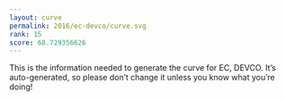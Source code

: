 ```yaml
---
layout: curve
permalink: 2016/ec-devco/curve.svg
rank: 15
score: 68.729356626
---
```


This is the information needed to generate the curve for EC, DEVCO. It’s
auto-generated, so please don’t change it unless you know what you’re
doing!

